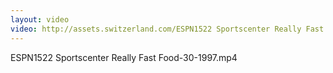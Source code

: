 ```yaml
---
layout: video
video: http://assets.switzerland.com/ESPN1522 Sportscenter Really Fast Food-30-1997.mp4
---
```

ESPN1522 Sportscenter Really Fast Food-30-1997.mp4
